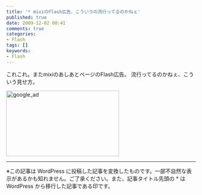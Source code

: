 ```yaml
---
title: '* mixiのFlash広告、こういうの流行ってるのかねぇ'
published: true
date: 2009-12-02 00:41
comments: true
categories:
- Flash
tags: []
keywords:
- Flash
---
```

これこれ。またmixiのあしあとページのFlash広告。
流行ってるのかねぇ、こういう見せ方。

<img src="http://hiropo.co.uk/wp-content/uploads/2009/12/google_ad1-300x175.jpg" alt="google_ad" title="google_ad" width="300" height="175" class="alignnone size-medium wp-image-346" />

---
※この記事は WordPress に投稿した記事を変換したものです。一部不自然な表示があるかも知れません。ご了承ください。また、記事タイトル先頭の * は WordPress から移行した記事である印です。
